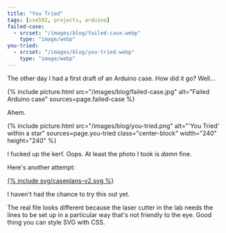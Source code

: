 ```yaml
---
title: "You Tried"
tags: [cse592, projects, arduino]
failed-case:
  - srcset: "/images/blog/failed-case.webp"
    type: "image/webp"
you-tried:
  - srcset: "/images/blog/you-tried.webp"
    type: "image/webp"
---
```


The other day I had a first draft of an Arduino case.  How did it go?  Well...

{% include picture.html src="/images/blog/failed-case.jpg" alt="Failed Arduino case" sources=page.failed-case %}

Ahem.

{% include picture.html src="/images/blog/you-tried.png" alt="'You Tried' within a star" sources=page.you-tried class="center-block" width="240" height="240" %}

I fucked up the kerf.  Oops.  At least the photo I took is *damn* fine.

Here's another attempt:

<style>
main svg g path, main svg g {
    stroke: white;
    stroke-width: 0.9;
}
</style>

<a href="/images/blog/caseplans-v2.svg" alt="Improved case design for an Arduino">{% include svg/caseplans-v2.svg %}</a>

I haven't had the chance to try this out yet.

The real file looks different because the laser cutter in the lab needs the lines to be set up in a particular way that's not friendly to the eye.  Good thing you can style SVG with CSS.